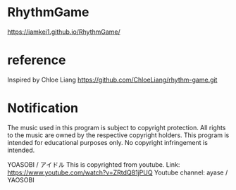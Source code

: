 # RhythmGame
https://iamkei1.github.io/RhythmGame/

# reference

Inspired by Chloe Liang
https://github.com/ChloeLiang/rhythm-game.git

# Notification
The music used in this program is subject to copyright protection.
All rights to the music are owned by the respective copyright holders.
This program is intended for educational purposes only.
No copyright infringement is intended.

YOASOBI / アイドル This is copyrighted from youtube.
Link: https://www.youtube.com/watch?v=ZRtdQ81jPUQ Youtube channel: ayase / YAOSOBI
